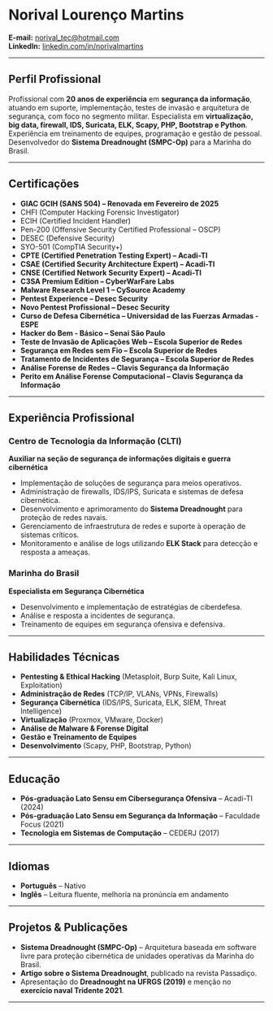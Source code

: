 # Norival Lourenço Martins

**E-mail:** norival_tec@hotmail.com  
**LinkedIn:** [linkedin.com/in/norivalmartins](https://linkedin.com/in/norivalmartins)  

---

## **Perfil Profissional**  
Profissional com **20 anos de experiência** em **segurança da informação**, atuando em suporte, implementação, testes de invasão e arquitetura de segurança, com foco no segmento militar. Especialista em **virtualização, big data, firewall, IDS, Suricata, ELK, Scapy, PHP, Bootstrap e Python**. Experiência em treinamento de equipes, programação e gestão de pessoal. Desenvolvedor do **Sistema Dreadnought (SMPC-Op)** para a Marinha do Brasil.

---

## **Certificações**  
- **GIAC GCIH (SANS 504) – Renovada em Fevereiro de 2025**  
- CHFI (Computer Hacking Forensic Investigator)  
- ECIH (Certified Incident Handler)  
- Pen-200 (Offensive Security Certified Professional – OSCP)  
- DESEC (Defensive Security)  
- SYO-501 (CompTIA Security+)  
- **CPTE (Certified Penetration Testing Expert) – Acadi-TI**  
- **CSAE (Certified Security Architecture Expert) – Acadi-TI**  
- **CNSE (Certified Network Security Expert) – Acadi-TI**  
- **C3SA Premium Edition – CyberWarFare Labs**  
- **Malware Research Level 1 – CySource Academy**  
- **Pentest Experience – Desec Security**  
- **Novo Pentest Profissional – Desec Security**  
- **Curso de Defesa Cibernética – Universidad de las Fuerzas Armadas - ESPE**  
- **Hacker do Bem - Básico – Senai São Paulo**  
- **Teste de Invasão de Aplicações Web – Escola Superior de Redes**  
- **Segurança em Redes sem Fio – Escola Superior de Redes**  
- **Tratamento de Incidentes de Segurança – Escola Superior de Redes**  
- **Análise Forense de Redes – Clavis Segurança da Informação**  
- **Perito em Análise Forense Computacional – Clavis Segurança da Informação**  

---

## **Experiência Profissional**  
### **Centro de Tecnologia da Informação (CLTI)**  
**Auxiliar na seção de segurança de informações digitais e guerra cibernética**  
- Implementação de soluções de segurança para meios operativos.  
- Administração de firewalls, IDS/IPS, Suricata e sistemas de defesa cibernética.  
- Desenvolvimento e aprimoramento do **Sistema Dreadnought** para proteção de redes navais.  
- Gerenciamento de infraestrutura de redes e suporte à operação de sistemas críticos.  
- Monitoramento e análise de logs utilizando **ELK Stack** para detecção e resposta a ameaças.

### **Marinha do Brasil**  
**Especialista em Segurança Cibernética**  
- Desenvolvimento e implementação de estratégias de ciberdefesa.  
- Análise e resposta a incidentes de segurança.  
- Treinamento de equipes em segurança ofensiva e defensiva.

---

## **Habilidades Técnicas**  
- **Pentesting & Ethical Hacking** (Metasploit, Burp Suite, Kali Linux, Exploitation)  
- **Administração de Redes** (TCP/IP, VLANs, VPNs, Firewalls)  
- **Segurança Cibernética** (IDS/IPS, Suricata, ELK, SIEM, Threat Intelligence)  
- **Virtualização** (Proxmox, VMware, Docker)  
- **Análise de Malware & Forense Digital**  
- **Gestão e Treinamento de Equipes**  
- **Desenvolvimento** (Scapy, PHP, Bootstrap, Python)  

---

## **Educação**  
- **Pós-graduação Lato Sensu em Cibersegurança Ofensiva** – Acadi-TI (2024)  
- **Pós-graduação Lato Sensu em Segurança da Informação** – Faculdade Focus (2021)  
- **Tecnologia em Sistemas de Computação** – CEDERJ (2017)  

---

## **Idiomas**  
- **Português** – Nativo  
- **Inglês** – Leitura fluente, melhoria na pronúncia em andamento  

---

## **Projetos & Publicações**  
- **Sistema Dreadnought (SMPC-Op)** – Arquitetura baseada em software livre para proteção cibernética de unidades operativas da Marinha do Brasil.  
- **Artigo sobre o Sistema Dreadnought**, publicado na revista Passadiço.  
- Apresentação do **Dreadnought na UFRGS (2019)** e menção no **exercício naval Tridente 2021**.  

---
